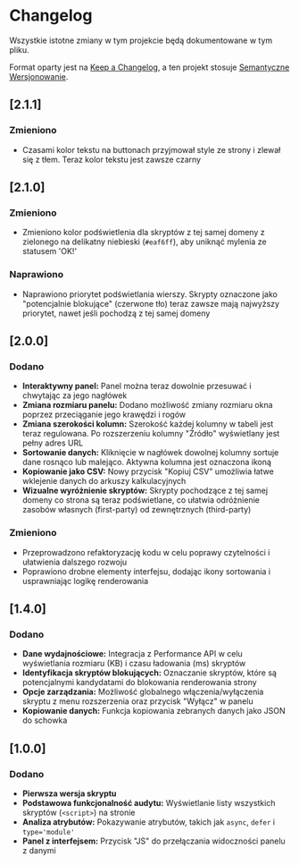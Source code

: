 # Changelog
Wszystkie istotne zmiany w tym projekcie będą dokumentowane w tym pliku.

Format oparty jest na [Keep a Changelog](https://keepachangelog.com/en/1.0.0/), a ten projekt stosuje [Semantyczne Wersjonowanie](https://semver.org/spec/v2.0.0.html).

## [2.1.1]

### Zmieniono
- Czasami kolor tekstu na buttonach przyjmował style ze strony i zlewał się z tłem. Teraz kolor tekstu jest zawsze czarny

## [2.1.0]

### Zmieniono
- Zmieniono kolor podświetlenia dla skryptów z tej samej domeny z zielonego na delikatny niebieski (`#eaf6ff`), aby uniknąć mylenia ze statusem 'OK!'

### Naprawiono
- Naprawiono priorytet podświetlania wierszy. Skrypty oznaczone jako "potencjalnie blokujące" (czerwone tło) teraz zawsze mają najwyższy priorytet, nawet jeśli pochodzą z tej samej domeny

## [2.0.0]

### Dodano
- **Interaktywny panel:** Panel można teraz dowolnie przesuwać i chwytając za jego nagłówek
- **Zmiana rozmiaru panelu:** Dodano możliwość zmiany rozmiaru okna poprzez przeciąganie jego krawędzi i rogów
- **Zmiana szerokości kolumn:** Szerokość każdej kolumny w tabeli jest teraz regulowana. Po rozszerzeniu kolumny "Źródło" wyświetlany jest pełny adres URL
- **Sortowanie danych:** Kliknięcie w nagłówek dowolnej kolumny sortuje dane rosnąco lub malejąco. Aktywna kolumna jest oznaczona ikoną
- **Kopiowanie jako CSV:** Nowy przycisk "Kopiuj CSV" umożliwia łatwe wklejenie danych do arkuszy kalkulacyjnych
- **Wizualne wyróżnienie skryptów:** Skrypty pochodzące z tej samej domeny co strona są teraz podświetlane, co ułatwia odróżnienie zasobów własnych (first-party) od zewnętrznych (third-party)

### Zmieniono
- Przeprowadzono refaktoryzację kodu w celu poprawy czytelności i ułatwienia dalszego rozwoju
- Poprawiono drobne elementy interfejsu, dodając ikony sortowania i usprawniając logikę renderowania

## [1.4.0]

### Dodano
- **Dane wydajnościowe:** Integracja z Performance API w celu wyświetlania rozmiaru (KB) i czasu ładowania (ms) skryptów
- **Identyfikacja skryptów blokujących:** Oznaczanie skryptów, które są potencjalnymi kandydatami do blokowania renderowania strony
- **Opcje zarządzania:** Możliwość globalnego włączenia/wyłączenia skryptu z menu rozszerzenia oraz przycisk "Wyłącz" w panelu
- **Kopiowanie danych:** Funkcja kopiowania zebranych danych jako JSON do schowka

## [1.0.0]

### Dodano
- **Pierwsza wersja skryptu**
- **Podstawowa funkcjonalność audytu:** Wyświetlanie listy wszystkich skryptów (`<script>`) na stronie
- **Analiza atrybutów:** Pokazywanie  atrybutów, takich jak `async`, `defer` i `type='module'`
- **Panel z interfejsem:** Przycisk "JS" do przełączania widoczności panelu z danymi
